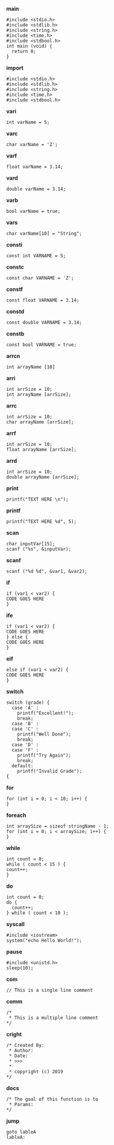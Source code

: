 **main**

```
#include <stdio.h>
#include <stdlib.h>
#include <string.h>
#include <time.h>
#include <stdbool.h>
int main (void) {
  return 0;
}   
```

**import**

```
#include <stdio.h>
#include <stdlib.h>
#include <string.h>
#include <time.h>
#include <stdbool.h>
```

**vari**

```
int varName = 5;
```

**varc**

```
char varName = 'Z';
```

**varf**

```
float varName = 3.14;
```

**vard**

```
double varName = 3.14;
```

**varb**

```
bool varName = true;
```

**vars**

```
char varName[10] = "String";
```

**consti**

```
const int VARNAME = 5;
```

**constc**

```
const char VARNAME = 'Z';
```

**constf**

```
const float VARNAME = 3.14;
```

**constd**

```
const double VARNAME = 3.14;
```

**constb**

```
const bool VARNAME = true;
```

**arrcn**

```
int arrayName [10]
```

**arri**

```
int arrSize = 10;
int arrayName [arrSize];
```

**arrc**

```
int arrSize = 10;
char arrayName [arrSize];
```

**arrf**

```
int arrSize = 10;
float arrayName [arrSize];
```

**arrd**

```
int arrSize = 10;
double arrayName [arrSize];
```

**print**

```
printf("TEXT HERE \n");
```

**printf**

```
printf("TEXT HERE %d", 5);
```

**scan**

```
char inputVar[15];
scanf ("%s", &inputVar);
```

**scanf**

```
scanf ("%d %d", &var1, &var2);
```

**if**

```
if (var1 < var2) {
CODE GOES HERE
}
```

**ife**

```
if (var1 < var2) {
CODE GOES HERE
} else {
CODE GOES HERE
}
```

**eif**

```
else if (var1 < var2) {
CODE GOES HERE
}
```

**switch**

```
switch (grade) {
  case 'A' :
    printf("Excellent!");
    break;
  case 'B' :
  case 'C' :
    printf("Well Done");
    break;
  case 'D' :
  case 'F' :
    printf("Try Again");
    break;
  default:
    printf("Invalid Grade");
{
```

**for**

```
for (int i = 0; i < 10; i++) {
}
```

**foreach**

```
int arraySize = sizeof stringName - 1;
for (int i = 0; i < arraySize; i++) {
}
```

**while**

```
int count = 0;
while ( count < 15 ) {
count++;
}
```

**do**

```
int count = 0;
do {
  count++;
} while ( count < 10 );
```

**syscall**

```
#include <iostream>
system("echo Hello World!");
```

**pause**

```
#include <unistd.h>
sleep(10);
```

**com**

```
// This is a single line comment
```

**comm**

```
/*
 * This is a multiple line comment
*/
```

**cright**

```
/* Created By:
 * Author: 
 * Date: 
 * >>>
 *
 * copyright (c) 2019
*/
```

**docs**

```
/* The goal of this function is to 
 * Params: 
*/
```

**jump**

```
goto lableA
lableA:
```